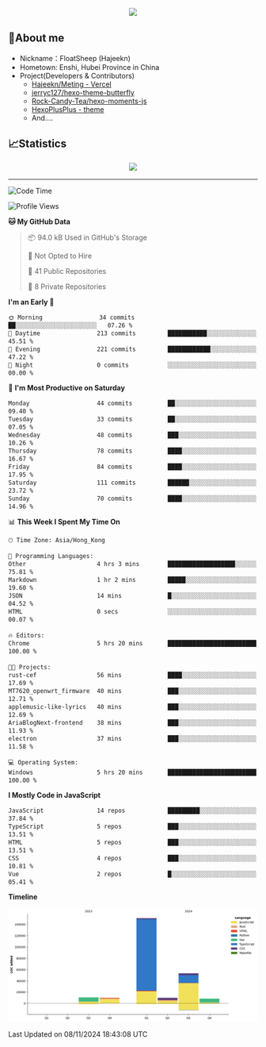 <p align="center">
   <a href="https://git.io/typing-svg"><img src="https://readme-typing-svg.demolab.com?font=Fira+Code&pause=1000&color=F7DD11&center=true&vCenter=true&width=435&lines=Floating+in+the+clouds~;I'm+glad+to+meet+you+again" /></a>
</p>

## 🥱About me

- Nickname：FloatSheep (Hajeekn)
- Hometown: Enshi, Hubei Province in China
- Project(Developers & Contributors)
   - [Hajeekn/Meting - Vercel](https://github.com/hajeekn/vercel-meting)
   - [jerryc127/hexo-theme-butterfly](https://github.com/jerryc127/hexo-theme-butterfly)
   - [Rock-Candy-Tea/hexo-moments-js](https://github.com/Rock-Candy-Tea/hexo-moments-js)
   - [HexoPlusPlus - theme](https://github.com/HexoPlusPlus/HexoPlusPlus)
   - And....


## 📈Statistics

<div align="center">
<img src="https://github-readme-stats-git-masterrstaa-rickstaa.vercel.app/api?username=FloatSheep" />
</div>

---

<!--START_SECTION:waka-->
![Code Time](http://img.shields.io/badge/Code%20Time-240%20hrs%207%20mins-blue)

![Profile Views](http://img.shields.io/badge/Profile%20Views-0-blue)

**🐱 My GitHub Data** 

> 📦 94.0 kB Used in GitHub's Storage 
 > 
> 🚫 Not Opted to Hire
 > 
> 📜 41 Public Repositories 
 > 
> 🔑 8 Private Repositories 
 > 
**I'm an Early 🐤** 

```text
🌞 Morning                34 commits          ██░░░░░░░░░░░░░░░░░░░░░░░   07.26 % 
🌆 Daytime                213 commits         ███████████░░░░░░░░░░░░░░   45.51 % 
🌃 Evening                221 commits         ████████████░░░░░░░░░░░░░   47.22 % 
🌙 Night                  0 commits           ░░░░░░░░░░░░░░░░░░░░░░░░░   00.00 % 
```
📅 **I'm Most Productive on Saturday** 

```text
Monday                   44 commits          ██░░░░░░░░░░░░░░░░░░░░░░░   09.40 % 
Tuesday                  33 commits          ██░░░░░░░░░░░░░░░░░░░░░░░   07.05 % 
Wednesday                48 commits          ███░░░░░░░░░░░░░░░░░░░░░░   10.26 % 
Thursday                 78 commits          ████░░░░░░░░░░░░░░░░░░░░░   16.67 % 
Friday                   84 commits          ████░░░░░░░░░░░░░░░░░░░░░   17.95 % 
Saturday                 111 commits         ██████░░░░░░░░░░░░░░░░░░░   23.72 % 
Sunday                   70 commits          ████░░░░░░░░░░░░░░░░░░░░░   14.96 % 
```


📊 **This Week I Spent My Time On** 

```text
🕑︎ Time Zone: Asia/Hong_Kong

💬 Programming Languages: 
Other                    4 hrs 3 mins        ███████████████████░░░░░░   75.81 % 
Markdown                 1 hr 2 mins         █████░░░░░░░░░░░░░░░░░░░░   19.60 % 
JSON                     14 mins             █░░░░░░░░░░░░░░░░░░░░░░░░   04.52 % 
HTML                     0 secs              ░░░░░░░░░░░░░░░░░░░░░░░░░   00.07 % 

🔥 Editors: 
Chrome                   5 hrs 20 mins       █████████████████████████   100.00 % 

🐱‍💻 Projects: 
rust-cef                 56 mins             ████░░░░░░░░░░░░░░░░░░░░░   17.69 % 
MT7620_openwrt_firmware  40 mins             ███░░░░░░░░░░░░░░░░░░░░░░   12.71 % 
applemusic-like-lyrics   40 mins             ███░░░░░░░░░░░░░░░░░░░░░░   12.69 % 
AriaBlogNext-frontend    38 mins             ███░░░░░░░░░░░░░░░░░░░░░░   11.93 % 
electron                 37 mins             ███░░░░░░░░░░░░░░░░░░░░░░   11.58 % 

💻 Operating System: 
Windows                  5 hrs 20 mins       █████████████████████████   100.00 % 
```

**I Mostly Code in JavaScript** 

```text
JavaScript               14 repos            █████████░░░░░░░░░░░░░░░░   37.84 % 
TypeScript               5 repos             ███░░░░░░░░░░░░░░░░░░░░░░   13.51 % 
HTML                     5 repos             ███░░░░░░░░░░░░░░░░░░░░░░   13.51 % 
CSS                      4 repos             ███░░░░░░░░░░░░░░░░░░░░░░   10.81 % 
Vue                      2 repos             █░░░░░░░░░░░░░░░░░░░░░░░░   05.41 % 
```



**Timeline**

![Lines of Code chart](https://raw.githubusercontent.com/FloatSheep/FloatSheep/main/assets/bar_graph.png)


 Last Updated on 08/11/2024 18:43:08 UTC
<!--END_SECTION:waka-->

